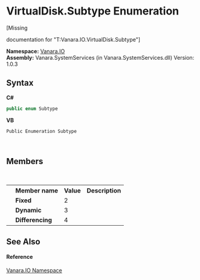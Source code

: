 # VirtualDisk.Subtype Enumeration
 

\[Missing <summary> documentation for "T:Vanara.IO.VirtualDisk.Subtype"\]

**Namespace:**&nbsp;<a href="d3362b0a-0ff5-4e50-dbee-d2c8d2fbae9f">Vanara.IO</a><br />**Assembly:**&nbsp;Vanara.SystemServices (in Vanara.SystemServices.dll) Version: 1.0.3

## Syntax

**C#**<br />
``` C#
public enum Subtype
```

**VB**<br />
``` VB
Public Enumeration Subtype
```

<br />

## Members
&nbsp;<table><tr><th></th><th>Member name</th><th>Value</th><th>Description</th></tr><tr><td /><td target="F:Vanara.IO.VirtualDisk.Subtype.Fixed">**Fixed**</td><td>2</td><td /></tr><tr><td /><td target="F:Vanara.IO.VirtualDisk.Subtype.Dynamic">**Dynamic**</td><td>3</td><td /></tr><tr><td /><td target="F:Vanara.IO.VirtualDisk.Subtype.Differencing">**Differencing**</td><td>4</td><td /></tr></table>

## See Also


#### Reference
<a href="d3362b0a-0ff5-4e50-dbee-d2c8d2fbae9f">Vanara.IO Namespace</a><br />